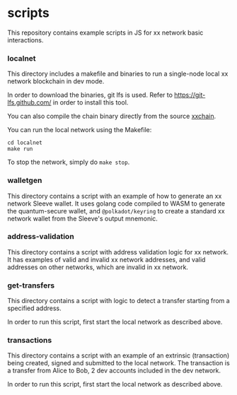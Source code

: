 # scripts

This repository contains example scripts in JS for xx network basic interactions.

### localnet
This directory includes a makefile and binaries to run a single-node local xx network blockchain in dev mode.

In order to download the binaries, git lfs is used.
Refer to  https://git-lfs.github.com/ in order to install this tool.

You can also compile the chain binary directly from the source [xxchain](https://github.com/xx-labs/xxchain). 

You can run the local network using the Makefile:
 ```
cd localnet
make run
 ```

To stop the network, simply do `make stop`.

### walletgen
This directory contains a script with an example of how to generate an xx network Sleeve wallet.
It uses golang code compiled to WASM to generate the quantum-secure wallet, and
`@polkadot/keyring` to create a standard xx network wallet from the Sleeve's output mnemonic.

### address-validation
This directory contains a script with address validation logic for xx network.
It has examples of valid and invalid xx network addresses,
and valid addresses on other networks, which are invalid in xx network.

### get-transfers
This directory contains a script with logic to detect a transfer starting from a specified address.

In order to run this script, first start the local network as described above.

### transactions
This directory contains a script with an example of an extrinsic (transaction) being created,
signed and submitted to the local network.
The transaction is a transfer from Alice to Bob, 2 dev accounts included in the dev network.

In order to run this script, first start the local network as described above.
